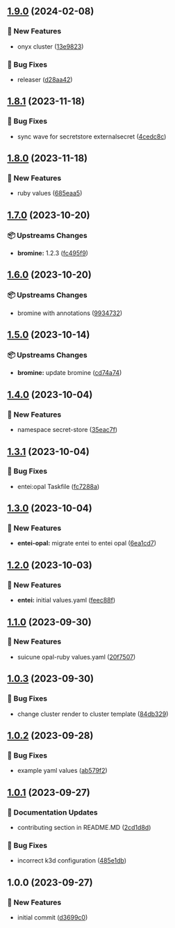 ## [1.9.0](https://github.com/AtomiCloud/sulfoxide.boron/compare/v1.8.1...v1.9.0) (2024-02-08)


### 🚀 New Features

* onyx cluster ([13e9823](https://github.com/AtomiCloud/sulfoxide.boron/commit/13e9823182d291bdf5d63ab6d6ed4fe70c6c0785))


### 🐛 Bug Fixes

* releaser ([d28aa42](https://github.com/AtomiCloud/sulfoxide.boron/commit/d28aa42e923d68e819983948f024886a7a741a0c))

## [1.8.1](https://github.com/AtomiCloud/sulfoxide.boron/compare/v1.8.0...v1.8.1) (2023-11-18)


### 🐛 Bug Fixes

* sync wave for secretstore externalsecret ([4cedc8c](https://github.com/AtomiCloud/sulfoxide.boron/commit/4cedc8c074081ab75ac15dde6cae84cb5875839e))

## [1.8.0](https://github.com/AtomiCloud/sulfoxide.boron/compare/v1.7.0...v1.8.0) (2023-11-18)


### 🚀 New Features

* ruby values ([685eaa5](https://github.com/AtomiCloud/sulfoxide.boron/commit/685eaa5ef1ddfb14d4ee6e3637653cbb1340eeac))

## [1.7.0](https://github.com/AtomiCloud/sulfoxide.boron/compare/v1.6.0...v1.7.0) (2023-10-20)


### 📦 Upstreams Changes

* **bromine:** 1.2.3 ([fc495f9](https://github.com/AtomiCloud/sulfoxide.boron/commit/fc495f9f730b30a340ec5e667264c075e2d0f6b9))

## [1.6.0](https://github.com/AtomiCloud/sulfoxide.boron/compare/v1.5.0...v1.6.0) (2023-10-20)


### 📦 Upstreams Changes

* bromine with annotations ([9934732](https://github.com/AtomiCloud/sulfoxide.boron/commit/9934732455d30e74e640566979d2b39618c9649d))

## [1.5.0](https://github.com/AtomiCloud/sulfoxide.boron/compare/v1.4.0...v1.5.0) (2023-10-14)


### 📦 Upstreams Changes

* **bromine:** update bromine ([cd74a74](https://github.com/AtomiCloud/sulfoxide.boron/commit/cd74a74ca27ded7a807d048cf838003cf307d0c7))

## [1.4.0](https://github.com/AtomiCloud/sulfoxide.boron/compare/v1.3.1...v1.4.0) (2023-10-04)


### 🚀 New Features

* namespace secret-store ([35eac7f](https://github.com/AtomiCloud/sulfoxide.boron/commit/35eac7fb8dca4430b9058cf889155d8563696248))

## [1.3.1](https://github.com/AtomiCloud/sulfoxide.boron/compare/v1.3.0...v1.3.1) (2023-10-04)


### 🐛 Bug Fixes

* entei:opal Taskfile ([fc7288a](https://github.com/AtomiCloud/sulfoxide.boron/commit/fc7288ad4789c592abd183e7a0c6eb2cfba2749b))

## [1.3.0](https://github.com/AtomiCloud/sulfoxide.boron/compare/v1.2.0...v1.3.0) (2023-10-04)


### 🚀 New Features

* **entei-opal:** migrate entei to entei opal ([6ea1cd7](https://github.com/AtomiCloud/sulfoxide.boron/commit/6ea1cd73c3dbb5aaa2f54080fe1a1b6c08315576))

## [1.2.0](https://github.com/AtomiCloud/sulfoxide.boron/compare/v1.1.0...v1.2.0) (2023-10-03)


### 🚀 New Features

* **entei:** initial values.yaml ([feec88f](https://github.com/AtomiCloud/sulfoxide.boron/commit/feec88fd2e2db6266ec30c770fbb3cda79ada072))

## [1.1.0](https://github.com/AtomiCloud/sulfoxide.boron/compare/v1.0.3...v1.1.0) (2023-09-30)


### 🚀 New Features

* suicune opal-ruby values.yaml ([20f7507](https://github.com/AtomiCloud/sulfoxide.boron/commit/20f7507d002959a87dff16e379d52407ac5e27c9))

## [1.0.3](https://github.com/AtomiCloud/sulfoxide.boron/compare/v1.0.2...v1.0.3) (2023-09-30)


### 🐛 Bug Fixes

* change cluster render to cluster template ([84db329](https://github.com/AtomiCloud/sulfoxide.boron/commit/84db3290302b000cd991c41a4f2791237d576cd1))

## [1.0.2](https://github.com/AtomiCloud/sulfoxide.boron/compare/v1.0.1...v1.0.2) (2023-09-28)


### 🐛 Bug Fixes

* example yaml values ([ab579f2](https://github.com/AtomiCloud/sulfoxide.boron/commit/ab579f2c9defccc9f33551399a49f53684b37250))

## [1.0.1](https://github.com/AtomiCloud/sulfoxide.boron/compare/v1.0.0...v1.0.1) (2023-09-27)


### 📝 Documentation Updates

* contributing section in README.MD ([2cd1d8d](https://github.com/AtomiCloud/sulfoxide.boron/commit/2cd1d8dac5454700663d884f4736b347d8fe4d69))


### 🐛 Bug Fixes

* incorrect k3d configuration ([485e1db](https://github.com/AtomiCloud/sulfoxide.boron/commit/485e1db53bd3f4bd5bdd54ce5b5a8c51b1e01714))

## 1.0.0 (2023-09-27)


### 🚀 New Features

* initial commit ([d3699c0](https://github.com/AtomiCloud/sulfoxide.boron/commit/d3699c0d0eaf635ee46e91095079ddac8b712650))
